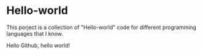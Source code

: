 # Hello-world
This porject is a collection of "Hello-world" code for different programming languages that I know.

Hello Github, hello world!
